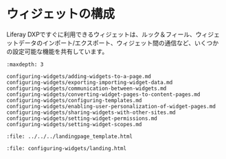 # ウィジェットの構成

Liferay DXPですぐに利用できるウィジェットは、ルック＆フィール、ウィジェットデータのインポート/エクスポート、ウィジェット間の通信など、いくつかの設定可能な機能を共有しています。

```{toctree}
:maxdepth: 3

configuring-widgets/adding-widgets-to-a-page.md
configuring-widgets/exporting-importing-widget-data.md
configuring-widgets/communication-between-widgets.md
configuring-widgets/converting-widget-pages-to-content-pages.md
configuring-widgets/configuring-templates.md
configuring-widgets/enabling-user-personalization-of-widget-pages.md
configuring-widgets/sharing-widgets-with-other-sites.md
configuring-widgets/setting-widget-permissions.md
configuring-widgets/setting-widget-scopes.md
```

```{raw} html
:file: ../../../landingpage_template.html
```

```{raw} html
:file: configuring-widgets/landing.html
```
